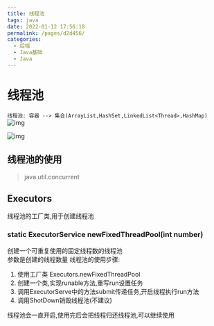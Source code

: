 ```yaml
---
title: 线程池
tags: java
date: 2022-01-12 17:56:18
permalink: /pages/d2d456/
categories: 
  - 后端
  - Java基础
  - Java
---
```

# 线程池
`线程池: 容器 --> 集合(ArrayList,HashSet,LinkedList<Thread>,HashMap)`
![img](/img/xc.png)

![img](/img/xc1.png)

## 线程池的使用
> java.util.concurrent

## Executors
线程池的工厂类,用于创建线程池

### static ExecutorService newFixedThreadPool(int number) 
创建一个可重复使用的固定线程数的线程池   
参数是创建的线程数量
线程池的使用步骤:
1. 使用工厂类 Executors.newFixedThreadPool
2. 创建一个类,实现runable方法,重写run设置任务
3. 调用ExecutorServe中的方法submit传递任务,开启线程执行run方法
4. 调用ShotDown销毁线程池(不建议)

线程池会一直开启,使用完后会把线程归还线程池,可以继续使用
